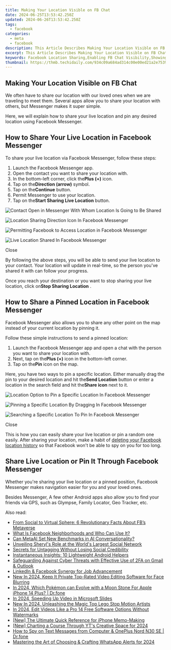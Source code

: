 ```yaml
---
title: Making Your Location Visible on FB Chat
date: 2024-06-25T13:53:42.250Z
updated: 2024-06-26T13:53:42.250Z
tags:
  - facebook
categories:
  - meta
  - facebook
description: This Article Describes Making Your Location Visible on FB Chat
excerpt: This Article Describes Making Your Location Visible on FB Chat
keywords: Facebook Location Sharing,Enabling FB Chat Visibility,Showing Where You Are,Making Available My Location,Publicizing Location on Fb,Display Location in Fb Conversation,Social Media Geolocation
thumbnail: https://thmb.techidaily.com/934c09a684ad314c00e00ed21a2e7539ae4858551b2266da80c837988bee503d.jpg
---
```


## Making Your Location Visible on FB Chat

 We often have to share our location with our loved ones when we are traveling to meet them. Several apps allow you to share your location with others, but Messenger makes it super simple.

 Here, we will explain how to share your live location and pin any desired location using Facebook Messenger.

## How to Share Your Live Location in Facebook Messenger

 To share your live location via Facebook Messenger, follow these steps:

1. Launch the Facebook Messenger app.
2. Open the contact you want to share your location with.
3. In the bottom-left corner, click the**Plus (+)** icon.
4. Tap on the**Direction (arrow)** symbol.
5. Tap on the**Continue** button.
6. Permit Messenger to use your location.
7. Tap on the**Start Sharing Live Location** button.

![Contact Open in Messenger With Whom Location Is Going to Be Shared](https://static1.makeuseofimages.com/wordpress/wp-content/uploads/2022/04/1-Contact-Open-in-Messenger-WIth-Whom-Location-Is-Going-to-Be-Shared.jpg)

![Location Sharing Direction Icon In Facebook Messenger](https://static1.makeuseofimages.com/wordpress/wp-content/uploads/2022/04/2-Location-Sharing-Direction-Icon-In-Facebook-Messenger.jpg)

![Permitting Facebook to Access Location in Facebook Messenger](https://static1.makeuseofimages.com/wordpress/wp-content/uploads/2022/04/3-Permitting-Facebook-to-Access-Location-in-Facebook-Messenger.jpg)

![Live Location Shared In Facebook Messenger](https://static1.makeuseofimages.com/wordpress/wp-content/uploads/2022/04/4-Live-Location-Shared-In-Facebook-Messenger.jpg)

Close

 By following the above steps, you will be able to send your live location to your contact. Your location will update in real-time, so the person you've shared it with can follow your progress.

 Once you reach your destination or you want to stop sharing your live location, click on**Stop Sharing Location** .

## How to Share a Pinned Location in Facebook Messenger

 Facebook Messenger also allows you to share any other point on the map instead of your current location by pinning it.

Follow these simple instructions to send a pinned location:

1. Launch the Facebook Messenger app and open a chat with the person you want to share your location with.
2. Next, tap on the**Plus (+)** icon in the bottom-left corner.
3. Tap on the**Pin** icon on the map.

 Here, you have two ways to pin a specific location. Either manually drag the pin to your desired location and hit the**Send Location** button or enter a location in the search field and hit the**Share icon** next to it.

![Location Option to Pin a Specific Location In Facebook Messenger](https://static1.makeuseofimages.com/wordpress/wp-content/uploads/2022/04/5-Location-Option-to-Pin-a-Specific-Location-In-Facebook-Messenger.jpg)

![Pinning a Specific Location By Dragging In Facebook Messenger](https://static1.makeuseofimages.com/wordpress/wp-content/uploads/2022/04/6-Pinning-a-Specific-Location-By-Dragging-In-Facebook-Messenger.jpg)

![Searching a Specific Location To Pin In Facebook Messenger](https://static1.makeuseofimages.com/wordpress/wp-content/uploads/2022/04/7-Searching-a-Specific-Location-To-Pin-In-Facebook-Messenger.jpg)

Close

 This is how you can easily share your live location or pin a random one easily. After sharing your location, make a habit of [deleting your Facebook location history](https://www.makeuseof.com/tag/view-delete-location-history-facebook/) so that Facebook won't be able to spy on you for too long.

## Share Live Location or Pin It Through Facebook Messenger

 Whether you're sharing your live location or a pinned position, Facebook Messenger makes navigation easier for you and your loved ones.

 Besides Messenger, A few other Android apps also allow you to find your friends via GPS, such as Glympse, Family Locator, Geo Tracker, etc.


<ins class="adsbygoogle"
     style="display:block"
     data-ad-format="autorelaxed"
     data-ad-client="ca-pub-7571918770474297"
     data-ad-slot="1223367746"></ins>



<ins class="adsbygoogle"
     style="display:block"
     data-ad-client="ca-pub-7571918770474297"
     data-ad-slot="8358498916"
     data-ad-format="auto"
     data-full-width-responsive="true"></ins>

<span class="atpl-alsoreadstyle">Also read:</span>
<div><ul>
<li><a href="https://facebook.techidaily.com/from-social-to-virtual-sphere-6-revolutionary-facts-about-fbs-metaverse/"><u>From Social to Virtual Sphere: 6 Revolutionary Facts About FB’s Metaverse</u></a></li>
<li><a href="https://facebook.techidaily.com/what-is-facebook-neighborhoods-and-who-can-use-it/"><u>What Is Facebook Neighborhoods and Who Can Use It?</u></a></li>
<li><a href="https://facebook.techidaily.com/can-metaai-set-new-benchmarks-in-ai-conversationality/"><u>Can MetaAI Set New Benchmarks in AI Conversationality?</u></a></li>
<li><a href="https://facebook.techidaily.com/unveiling-sheryls-role-at-the-worlds-largest-social-network/"><u>Unveiling Sheryl's Role at the World's Largest Social Network</u></a></li>
<li><a href="https://facebook.techidaily.com/secrets-for-untagging-without-losing-social-credibility/"><u>Secrets for Untagging Without Losing Social Credibility</u></a></li>
<li><a href="https://facebook.techidaily.com/instantaneous-insights-10-lightweight-android-helpers/"><u>Instantaneous Insights: 10 Lightweight Android Helpers</u></a></li>
<li><a href="https://facebook.techidaily.com/safeguarding-against-cyber-threats-with-effective-use-of-2fa-on-gmail-and-outlook/"><u>Safeguarding Against Cyber Threats with Effective Use of 2FA on Gmail & Outlook</u></a></li>
<li><a href="https://facebook.techidaily.com/linkedin-and-facebook-synergy-for-job-advancement/"><u>LinkedIn & Facebook Synergy for Job Advancement</u></a></li>
<li><a href="https://ai-video-apps.techidaily.com/new-in-2024-keep-it-private-top-rated-video-editing-software-for-face-blurring/"><u>New In 2024, Keep It Private Top-Rated Video Editing Software for Face Blurring</u></a></li>
<li><a href="https://ios-pokemon-go.techidaily.com/in-2024-which-pokemon-can-evolve-with-a-moon-stone-for-apple-iphone-14-plus-drfone-by-drfone-virtual-ios/"><u>In 2024, Which Pokémon can Evolve with a Moon Stone For Apple iPhone 14 Plus? | Dr.fone</u></a></li>
<li><a href="https://extra-guidance.techidaily.com/in-2024-speeding-up-video-in-microsoft-slides/"><u>In 2024, Speeding Up Video in Microsoft Slides</u></a></li>
<li><a href="https://video-ai-editor.techidaily.com/new-in-2024-unleashing-the-magic-top-lego-stop-motion-artists/"><u>New In 2024, Unleashing the Magic Top Lego Stop Motion Artists</u></a></li>
<li><a href="https://video-ai-editor.techidaily.com/in-2024-edit-videos-like-a-pro-14-free-software-options-without-watermarks/"><u>In 2024, Edit Videos Like a Pro 14 Free Software Options Without Watermarks</u></a></li>
<li><a href="https://screen-mirroring-recording.techidaily.com/new-the-ultimate-quick-reference-for-iphone-memo-making/"><u>[New] The Ultimate Quick Reference for iPhone Memo-Making</u></a></li>
<li><a href="https://facebook-video-footage.techidaily.com/new-charting-a-course-through-yts-creative-space-for-2024/"><u>[New] Charting a Course Through YT's Creative Space for 2024</u></a></li>
<li><a href="https://android-location-track.techidaily.com/how-to-spy-on-text-messages-from-computer-and-oneplus-nord-n30-se-drfone-by-drfone-virtual-android/"><u>How to Spy on Text Messages from Computer & OnePlus Nord N30 SE | Dr.fone</u></a></li>
<li><a href="https://extra-approaches.techidaily.com/mastering-the-art-of-choosing-and-crafting-whatsapp-alerts-for-2024/"><u>Mastering the Art of Choosing & Crafting WhatsApp Alerts for 2024</u></a></li>
</ul></div>
